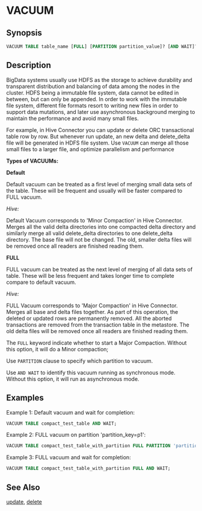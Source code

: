 VACUUM
======

Synopsis
--------

``` sql
VACUUM TABLE table_name [FULL] [PARTITION partition_value]? [AND WAIT]?
```

Description
-----------

BigData systems usually use HDFS as the storage to achieve durability and transparent distribution and balancing of data among the nodes in the cluster. HDFS being a immutable file system, data cannot be edited in between, but can only be appended. In order to work with the immutable file system, different file formats resort to writing new files in order to support data mutations, and later use asynchronous background merging to maintain the performance and avoid many small files.

For example, in Hive Connector you can update or delete ORC transactional table row by row. But whenever run update, an new delta and delete\_delta file will be generated in HDFS file system. Use `VACUUM` can merge all those small files to a larger file, and optimize parallelism and performance

**Types of VACUUMs:**

**Default**

Default vacuum can be treated as a first level of merging small data sets of the table. These will be frequent and usually will be faster compared to FULL vacuum.

*Hive:*

Default Vacuum corresponds to \'Minor Compaction' in Hive Connector. Merges all the valid delta directories into one compacted delta directory and similarly merge all valid delete\_delta directories to one
delete\_delta directory. The base file will not be changed. The old, smaller delta files will be removed once all readers are finished reading them.

**FULL**

FULL vacuum can be treated as the next level of merging of all data sets of table. These will be less frequent and takes longer time to complete compare to default vacuum.

*Hive:*

FULL Vacuum corresponds to 'Major Compaction' in Hive Connector. Merges all base and delta files together. As part of this operation, the deleted or updated rows are permanently removed. All the aborted
transactions are removed from the transaction table in the metastore. The old delta files will be removed once all readers are finished reading them.

The `FULL` keyword indicate whether to start a Major Compaction. Without this option, it will do a Minor compaction;

Use `PARTITION` clause to specify which partition to vacuum.

Use `AND WAIT` to identify this vacuum running as synchronous mode. Without this option, it will run as asynchronous mode.

Examples
--------

Example 1: Default vacuum and wait for completion:

```sql
VACUUM TABLE compact_test_table AND WAIT;
```

Example 2: FULL vacuum on partition \'partition\_key=p1\':

```sql
VACUUM TABLE compact_test_table_with_partition FULL PARTITION 'partition_key=p1';
```

Example 3: FULL vacuum and wait for completion:

```sql
VACUUM TABLE compact_test_table_with_partition FULL AND WAIT;
```

See Also
--------

[update](./update.html), [delete](./delete.html)
